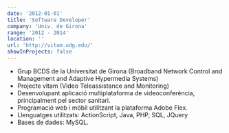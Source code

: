 ```yaml
---
date: '2012-01-01'
title: 'Software Developer'
company: 'Univ. de Girona'
range: '2012 - 2014'
location: ''
url: 'http://vitam.udg.edu/'
showInProjects: false
---
```


- Grup BCDS de la Universitat de Girona (Broadband Network Control and Management and Adaptive Hypermedia Systems)
- Projecte vitam (Video Teleassistance and Monitoring)
- Desenvolupant aplicació multiplataforma de videoconferència, principalment pel sector sanitari.
- Programació web i mòbil utilitzant la plataforma Adobe Flex.
- Llenguatges utilitzats: ActionScript, Java, PHP, SQL, JQuery
- Bases de dades: MySQL.
